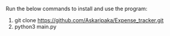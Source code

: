 Run the below commands to install and use the program:
  1) git clone https://github.com/Askaripaka/Expense_tracker.git
  2) python3 main.py
